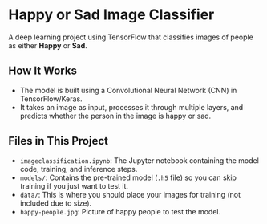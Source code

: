 # Happy or Sad Image Classifier

A deep learning project using TensorFlow that classifies images of people as either **Happy** or **Sad**.

## How It Works
- The model is built using a Convolutional Neural Network (CNN) in TensorFlow/Keras.
- It takes an image as input, processes it through multiple layers, and predicts whether the person in the image is happy or sad.

## Files in This Project
- `imageclassification.ipynb`: The Jupyter notebook containing the model code, training, and inference steps.
- `models/`: Contains the pre-trained model (`.h5` file) so you can skip training if you just want to test it.
- `data/`: This is where you should place your images for training (not included due to size).
- `happy-people.jpg`: Picture of happy people to test the model.
